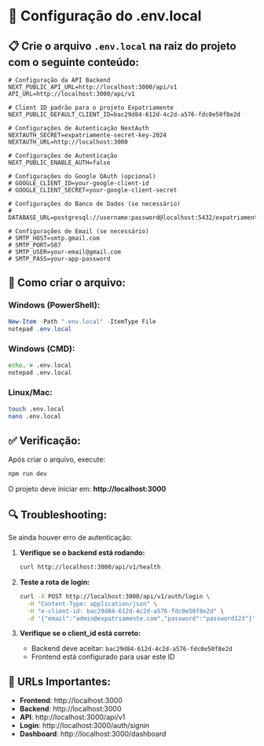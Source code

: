 # 🔧 Configuração do .env.local

## 📋 Crie o arquivo `.env.local` na raiz do projeto com o seguinte conteúdo:

```env
# Configuração da API Backend
NEXT_PUBLIC_API_URL=http://localhost:3000/api/v1
API_URL=http://localhost:3000/api/v1

# Client ID padrão para o projeto Expatriamente
NEXT_PUBLIC_DEFAULT_CLIENT_ID=bac29d84-612d-4c2d-a576-fdc0e50f8e2d

# Configurações de Autenticação NextAuth
NEXTAUTH_SECRET=expatriamente-secret-key-2024
NEXTAUTH_URL=http://localhost:3000

# Configurações de Autenticação
NEXT_PUBLIC_ENABLE_AUTH=false

# Configurações do Google OAuth (opcional)
# GOOGLE_CLIENT_ID=your-google-client-id
# GOOGLE_CLIENT_SECRET=your-google-client-secret

# Configurações do Banco de Dados (se necessário)
# DATABASE_URL=postgresql://username:password@localhost:5432/expatriamente

# Configurações de Email (se necessário)
# SMTP_HOST=smtp.gmail.com
# SMTP_PORT=587
# SMTP_USER=your-email@gmail.com
# SMTP_PASS=your-app-password
```

## 🚀 Como criar o arquivo:

### Windows (PowerShell):

```powershell
New-Item -Path ".env.local" -ItemType File
notepad .env.local
```

### Windows (CMD):

```cmd
echo. > .env.local
notepad .env.local
```

### Linux/Mac:

```bash
touch .env.local
nano .env.local
```

## ✅ Verificação:

Após criar o arquivo, execute:

```bash
npm run dev
```

O projeto deve iniciar em: **http://localhost:3000**

## 🔍 Troubleshooting:

Se ainda houver erro de autenticação:

1. **Verifique se o backend está rodando:**

   ```bash
   curl http://localhost:3000/api/v1/health
   ```

2. **Teste a rota de login:**

   ```bash
   curl -X POST http://localhost:3000/api/v1/auth/login \
     -H "Content-Type: application/json" \
     -H "x-client-id: bac29d84-612d-4c2d-a576-fdc0e50f8e2d" \
     -d '{"email":"admin@expatriamente.com","password":"password123"}'
   ```

3. **Verifique se o client_id está correto:**
   - Backend deve aceitar: `bac29d84-612d-4c2d-a576-fdc0e50f8e2d`
   - Frontend está configurado para usar este ID

## 🎯 URLs Importantes:

- **Frontend**: http://localhost:3000
- **Backend**: http://localhost:3000
- **API**: http://localhost:3000/api/v1
- **Login**: http://localhost:3000/auth/signin
- **Dashboard**: http://localhost:3000/dashboard
